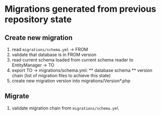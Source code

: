 # Migrations generated from previous repository state

## Create new migration

1. read `migrations/schema.yml` -> FROM
2. validate that database is in FROM version
3. read current schema loaded from current schema reader to EntityManager -> TO
4. export TO -> migrations/schema.yml:
** database schema
** version chain (list of migration files to achieve this state)
5. create new migration version into migrations/Version*.php

## Migrate

1. validate migration chain from `migrations/schema.yml`
